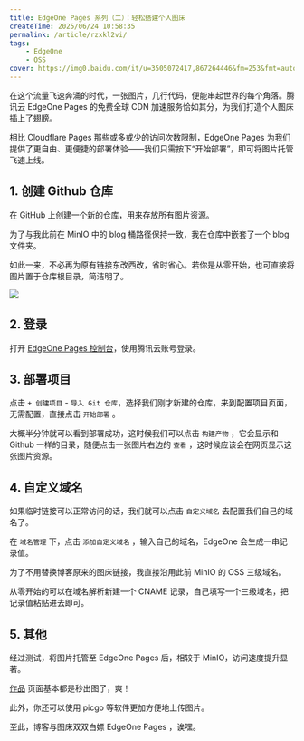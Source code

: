 ```yaml
---
title: EdgeOne Pages 系列（二）：轻松搭建个人图床
createTime: 2025/06/24 10:58:35
permalink: /article/rzxkl2vi/
tags:
    - EdgeOne
    - OSS
cover: https://img0.baidu.com/it/u=3505072417,867264446&fm=253&fmt=auto&app=120&f=JPEG?w=1600&h=800
---
```


在这个流量飞速奔涌的时代，一张图片，几行代码，便能串起世界的每个角落。腾讯云 EdgeOne Pages 的免费全球 CDN 加速服务恰如其分，为我们打造个人图床插上了翅膀。
<!-- more -->
相比 Cloudflare Pages 那些或多或少的访问次数限制，EdgeOne Pages 为我们提供了更自由、更便捷的部署体验——我们只需按下“开始部署”，即可将图片托管飞速上线。


## 1. 创建 Github 仓库


在 GitHub 上创建一个新的仓库，用来存放所有图片资源。

为了与我此前在 MinIO 中的 blog 桶路径保持一致，我在仓库中嵌套了一个 blog 文件夹。

如此一来，不必再为原有链接东改西改，省时省心。若你是从零开始，也可直接将图片置于仓库根目录，简洁明了。

![](https://oss.ajohn.top/blog/EdgeOne2/1.webp)

## 2. 登录

打开 [EdgeOne Pages 控制台](https://console.cloud.tencent.com/edgeone/pages)，使用腾讯云账号登录。


## 3. 部署项目

点击 `+ 创建项目` - `导入 Git 仓库`，选择我们刚才新建的仓库，来到配置项目页面，无需配置，直接点击 `开始部署` 。

大概半分钟就可以看到部署成功，这时候我们可以点击 `构建产物` ，它会显示和 Github 一样的目录，随便点击一张图片右边的 `查看` ，这时候应该会在网页显示这张图片资源。

## 4. 自定义域名

如果临时链接可以正常访问的话，我们就可以点击 `自定义域名` 去配置我们自己的域名了。

在 `域名管理` 下，点击 `添加自定义域名` ，输入自己的域名，EdgeOne 会生成一串记录值。

为了不用替换博客原来的图床链接，我直接沿用此前 MinIO 的 OSS 三级域名。

从零开始的可以在域名解析新建一个 CNAME 记录，自己填写一个三级域名，把记录值粘贴进去即可。

## 5. 其他

经过测试，将图片托管至 EdgeOne Pages 后，相较于 MinIO，访问速度提升显著。

[作品](../notes/works/) 页面基本都是秒出图了，爽！

此外，你还可以使用 picgo 等软件更加方便地上传图片。

至此，博客与图床双双白嫖 EdgeOne Pages ，诶嘿。